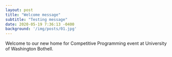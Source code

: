```yaml
---
layout: post
title: "Welcome message"
subtitle: "Testing message"
date: 2020-05-19 7:36:13 -0400
background: '/img/posts/01.jpg'
---
```


Welcome to our new home for Competitive Programming event at University of Washington Bothell.
